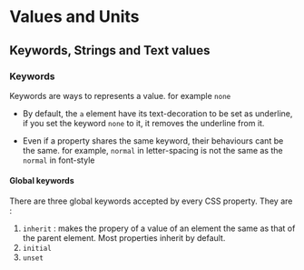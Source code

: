 # Values and Units


## Keywords, Strings and Text values

### Keywords
Keywords are ways to represents a value. for example ``` none ```

- By default, the ```a``` element have its text-decoration to be set as underline, if you set the keyword ```none``` to it, it removes the underline from it.

- Even if a property shares the same keyword, their behaviours cant be the same. for example, ```normal``` in letter-spacing is not the same as the ```normal``` in font-style


#### Global keywords

There are three global keywords accepted by every CSS property.
They are :

1. ```inherit``` : makes the propery of a value of an element the same as that of the parent element. Most properties inherit by default.
2. ```initial```
3. ```unset```


 
